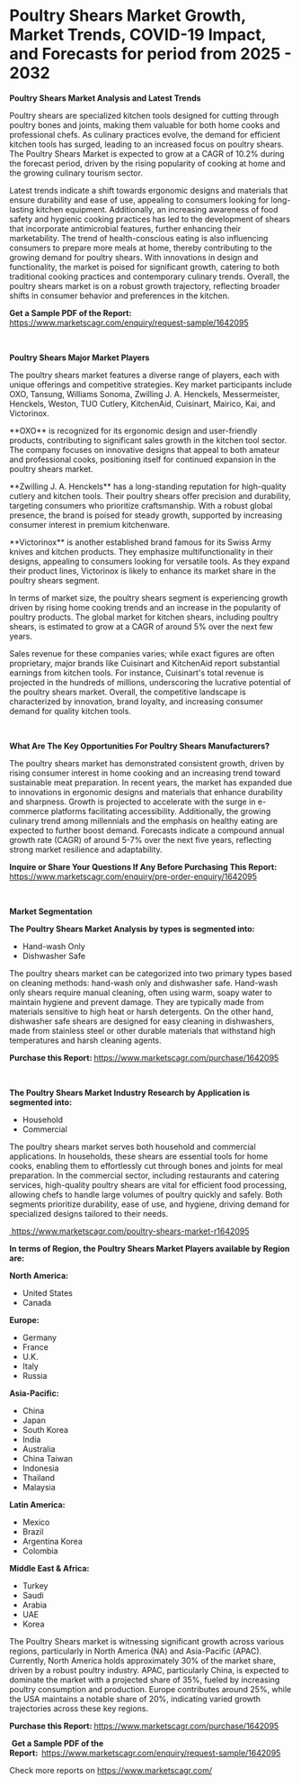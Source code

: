 <p><h1>Poultry Shears Market Growth, Market Trends, COVID-19 Impact, and Forecasts for period from 2025 - 2032</h1></p><p><strong>Poultry Shears Market Analysis and Latest Trends</strong></p>
<p><p>Poultry shears are specialized kitchen tools designed for cutting through poultry bones and joints, making them valuable for both home cooks and professional chefs. As culinary practices evolve, the demand for efficient kitchen tools has surged, leading to an increased focus on poultry shears. The Poultry Shears Market is expected to grow at a CAGR of 10.2% during the forecast period, driven by the rising popularity of cooking at home and the growing culinary tourism sector.</p><p>Latest trends indicate a shift towards ergonomic designs and materials that ensure durability and ease of use, appealing to consumers looking for long-lasting kitchen equipment. Additionally, an increasing awareness of food safety and hygienic cooking practices has led to the development of shears that incorporate antimicrobial features, further enhancing their marketability. The trend of health-conscious eating is also influencing consumers to prepare more meals at home, thereby contributing to the growing demand for poultry shears. With innovations in design and functionality, the market is poised for significant growth, catering to both traditional cooking practices and contemporary culinary trends. Overall, the poultry shears market is on a robust growth trajectory, reflecting broader shifts in consumer behavior and preferences in the kitchen.</p></p>
<p><strong>Get a Sample PDF of the Report:&nbsp;</strong> <a href="https://www.marketscagr.com/enquiry/request-sample/1642095?utm_campaign=3546&utm_medium=2&utm_source=Github&utm_content=ia&utm_term=05042025&utm_id=poultry-shears">https://www.marketscagr.com/enquiry/request-sample/1642095</a></p>
<p>&nbsp;</p>
<p><strong>Poultry Shears Major Market Players</strong></p>
<p><p>The poultry shears market features a diverse range of players, each with unique offerings and competitive strategies. Key market participants include OXO, Tansung, Williams Sonoma, Zwilling J. A. Henckels, Messermeister, Henckels, Weston, TUO Cutlery, KitchenAid, Cuisinart, Mairico, Kai, and Victorinox.</p><p>**OXO** is recognized for its ergonomic design and user-friendly products, contributing to significant sales growth in the kitchen tool sector. The company focuses on innovative designs that appeal to both amateur and professional cooks, positioning itself for continued expansion in the poultry shears market.</p><p>**Zwilling J. A. Henckels** has a long-standing reputation for high-quality cutlery and kitchen tools. Their poultry shears offer precision and durability, targeting consumers who prioritize craftsmanship. With a robust global presence, the brand is poised for steady growth, supported by increasing consumer interest in premium kitchenware.</p><p>**Victorinox** is another established brand famous for its Swiss Army knives and kitchen products. They emphasize multifunctionality in their designs, appealing to consumers looking for versatile tools. As they expand their product lines, Victorinox is likely to enhance its market share in the poultry shears segment.</p><p>In terms of market size, the poultry shears segment is experiencing growth driven by rising home cooking trends and an increase in the popularity of poultry products. The global market for kitchen shears, including poultry shears, is estimated to grow at a CAGR of around 5% over the next few years.</p><p>Sales revenue for these companies varies; while exact figures are often proprietary, major brands like Cuisinart and KitchenAid report substantial earnings from kitchen tools. For instance, Cuisinart's total revenue is projected in the hundreds of millions, underscoring the lucrative potential of the poultry shears market. Overall, the competitive landscape is characterized by innovation, brand loyalty, and increasing consumer demand for quality kitchen tools.</p></p>
<p>&nbsp;</p>
<p><strong>What Are The Key Opportunities For Poultry Shears Manufacturers?</strong></p>
<p><p>The poultry shears market has demonstrated consistent growth, driven by rising consumer interest in home cooking and an increasing trend toward sustainable meat preparation. In recent years, the market has expanded due to innovations in ergonomic designs and materials that enhance durability and sharpness. Growth is projected to accelerate with the surge in e-commerce platforms facilitating accessibility. Additionally, the growing culinary trend among millennials and the emphasis on healthy eating are expected to further boost demand. Forecasts indicate a compound annual growth rate (CAGR) of around 5-7% over the next five years, reflecting strong market resilience and adaptability.</p></p>
<p><strong>Inquire or Share Your Questions If Any Before Purchasing This Report:</strong> <a href="https://www.marketscagr.com/enquiry/pre-order-enquiry/1642095?utm_campaign=3546&utm_medium=2&utm_source=Github&utm_content=ia&utm_term=05042025&utm_id=poultry-shears">https://www.marketscagr.com/enquiry/pre-order-enquiry/1642095</a></p>
<p>&nbsp;</p>
<p><strong>Market Segmentation</strong></p>
<p><strong>The Poultry Shears Market Analysis by types is segmented into:</strong></p>
<p><ul><li>Hand-wash Only</li><li>Dishwasher Safe</li></ul></p>
<p><p>The poultry shears market can be categorized into two primary types based on cleaning methods: hand-wash only and dishwasher safe. Hand-wash only shears require manual cleaning, often using warm, soapy water to maintain hygiene and prevent damage. They are typically made from materials sensitive to high heat or harsh detergents. On the other hand, dishwasher safe shears are designed for easy cleaning in dishwashers, made from stainless steel or other durable materials that withstand high temperatures and harsh cleaning agents.</p></p>
<p><strong>Purchase this Report:&nbsp;</strong><a href="https://www.marketscagr.com/purchase/1642095?utm_campaign=3546&utm_medium=2&utm_source=Github&utm_content=ia&utm_term=05042025&utm_id=poultry-shears">https://www.marketscagr.com/purchase/1642095</a></p>
<p>&nbsp;</p>
<p><strong>The Poultry Shears Market Industry Research by Application is segmented into:</strong></p>
<p><ul><li>Household</li><li>Commercial</li></ul></p>
<p><p>The poultry shears market serves both household and commercial applications. In households, these shears are essential tools for home cooks, enabling them to effortlessly cut through bones and joints for meal preparation. In the commercial sector, including restaurants and catering services, high-quality poultry shears are vital for efficient food processing, allowing chefs to handle large volumes of poultry quickly and safely. Both segments prioritize durability, ease of use, and hygiene, driving demand for specialized designs tailored to their needs.</p></p>
<p><a href="https://www.marketscagr.com/poultry-shears-market-r1642095?utm_campaign=3546&utm_medium=2&utm_source=Github&utm_content=ia&utm_term=05042025&utm_id=poultry-shears">&nbsp;https://www.marketscagr.com/poultry-shears-market-r1642095</a></p>
<p><strong>In terms of Region, the Poultry Shears Market Players available by Region are:</strong></p>
<p>
    <p> <strong> North America: </strong>
        <ul>
            <li>United States</li>
            <li>Canada</li>
        </ul>
        </p> 
    <p> <strong> Europe: </strong>
        <ul>
            <li>Germany</li>
            <li>France</li>
            <li>U.K.</li>
            <li>Italy</li>
            <li>Russia</li>
        </ul>
        </p> 
    <p> <strong> Asia-Pacific: </strong>
        <ul>
            <li>China</li>
            <li>Japan</li>
            <li>South Korea</li>
            <li>India</li>
            <li>Australia</li>
            <li>China Taiwan</li>
            <li>Indonesia</li>
            <li>Thailand</li>
            <li>Malaysia</li>
        </ul>
        </p> 
    <p> <strong> Latin America: </strong>
        <ul>
            <li>Mexico</li>
            <li>Brazil</li>
            <li>Argentina Korea</li>
            <li>Colombia</li>
        </ul>
        </p> 
    <p> <strong> Middle East & Africa: </strong>
        <ul>
            <li>Turkey</li>
            <li>Saudi</li>
            <li>Arabia</li>
            <li>UAE</li>
            <li>Korea</li>
        </ul>
    </p>
    </p>
<p><p>The Poultry Shears market is witnessing significant growth across various regions, particularly in North America (NA) and Asia-Pacific (APAC). Currently, North America holds approximately 30% of the market share, driven by a robust poultry industry. APAC, particularly China, is expected to dominate the market with a projected share of 35%, fueled by increasing poultry consumption and production. Europe contributes around 25%, while the USA maintains a notable share of 20%, indicating varied growth trajectories across these key regions.</p></p>
<p><strong>Purchase this Report: </strong><a href="https://www.marketscagr.com/purchase/1642095?utm_campaign=3546&utm_medium=2&utm_source=Github&utm_content=ia&utm_term=05042025&utm_id=poultry-shears">https://www.marketscagr.com/purchase/1642095</a></p>
<p>&nbsp;<strong>Get a Sample PDF of the Report:&nbsp;&nbsp;</strong><a href="https://www.marketscagr.com/enquiry/request-sample/1642095?utm_campaign=3546&utm_medium=2&utm_source=Github&utm_content=ia&utm_term=05042025&utm_id=poultry-shears">https://www.marketscagr.com/enquiry/request-sample/1642095</a></p>
<p><strong></strong></p>
<p>Check more reports on <a href="https://www.marketscagr.com/?utm_campaign=3546&utm_medium=2&utm_source=Github&utm_content=ia&utm_term=05042025&utm_id=poultry-shears">https://www.marketscagr.com/</a></p>